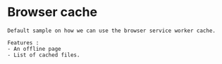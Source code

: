# Browser cache

```
Default sample on how we can use the browser service worker cache.

Features :
- An offline page
- List of cached files.
```
